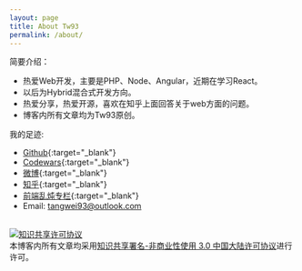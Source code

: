 ```yaml
---
layout: page
title: About Tw93
permalink: /about/
---
```


简要介绍：  

* 热爱Web开发，主要是PHP、Node、Angular，近期在学习React。
* 以后为Hybrid混合式开发方向。  
* 热爱分享，热爱开源，喜欢在知乎上面回答关于web方面的问题。
* 博客内所有文章均为Tw93原创。


我的足迹:

* [Github](https://github.com/{{site.github_username}}){:target="_blank"}
* [Codewars](http://www.codewars.com/users/tangwei){:target="_blank"}
* [微博](http://weibo.com/{{site.sina_id}}){:target="_blank"}
* [知乎](http://www.zhihu.com/people/{{site.zhihu_id}}){:target="_blank"}
* [前端乱炖专栏](http://www.html-js.com/article/column/765){:target="_blank"}
* Email: tangwei93@outlook.com

<br>
<a rel="license" href="http://creativecommons.org/licenses/by-nc/3.0/cn/" ><img alt="知识共享许可协议" style="border-width:0;" src="https://i.creativecommons.org/l/by-nc/3.0/cn/88x31.png" /></a><br />本博客内所有文章均采用<a rel="license" href="http://creativecommons.org/licenses/by-nc/3.0/cn/">知识共享署名-非商业性使用 3.0 中国大陆许可协议</a>进行许可。

